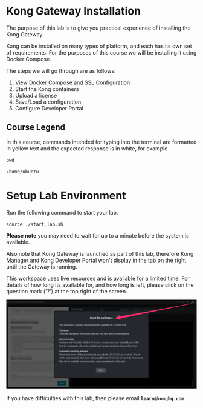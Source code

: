 # Kong Gateway Installation

The purpose of this lab is to give you practical experience of installing the Kong Gateway.
 
Kong can be installed on many types of platform, and each has its own set of requirements. For the purposes of this course we will be installing it using Docker Compose.

The steps we will go through are as follows:

1. View Docker Compose and SSL Configuration
2. Start the Kong containers
3. Upload a license
5. Save/Load a configuration
4. Configure Developer Portal

## Course Legend

In this course, commands intended for typing into the terminal are formatted in yellow text and the expected response is in white, for example

```shell
pwd
```
```
/home/ubuntu
```

# Setup Lab Environment

Run the following command to start your lab.

```shell
source ./start_lab.sh
```

**Please note** you may need to wait for up to a minute before the system is available.

Also note that Kong Gateway is launched as part of this lab, therefore Kong Manager and Kong Developer Portal won't display in the tab on the right until the Gateway is running.

This workspace uses live resources and is available for a limited time.  For details of how long its available for, and how long is left, please click on the question mark ('?') at the top right of the screen.

![Course Timings](../graphics/Strigo_course_timings.png)

If you have difficulties with this lab, then please email **`learn@konghq.com`**.